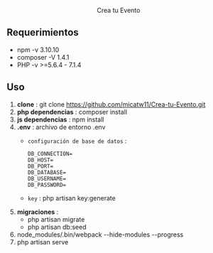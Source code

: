 <p align="center">Crea tu Evento</p>

## Requerimientos

- npm -v 3.10.10
- composer -V 1.4.1
- PHP -v >=5.6.4 - 7.1.4



## Uso
1. **clone** : git clone https://github.com/micatw11/Crea-tu-Evento.git
2. **php dependencias** : composer install
3. **js dependencias** : npm install
4. **.env** : archivo de entorno .env
    - `configuración de base de datos` :
        ```
        DB_CONNECTION=
        DB_HOST=
        DB_PORT=
        DB_DATABASE=
        DB_USERNAME=
        DB_PASSWORD=
        ```

    -  `key` : php artisan key:generate
5. **migraciones** : 
    - php artisan migrate
    - php artisan db:seed
6. node_modules/.bin/webpack --hide-modules --progress 
7. php artisan serve

